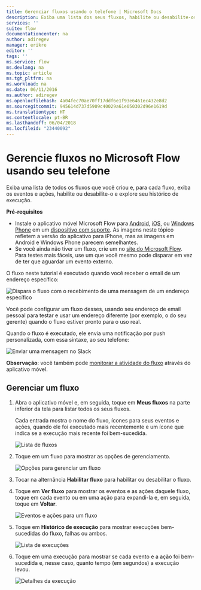 ```yaml
---
title: Gerenciar fluxos usando o telefone | Microsoft Docs
description: Exiba uma lista dos seus fluxos, habilite ou desabilite-os e exiba evento(s), ação(ões) e histórico de execução de cada fluxo
services: ''
suite: flow
documentationcenter: na
author: adiregev
manager: erikre
editor: ''
tags: ''
ms.service: flow
ms.devlang: na
ms.topic: article
ms.tgt_pltfrm: na
ms.workload: na
ms.date: 06/11/2016
ms.author: adiregev
ms.openlocfilehash: 4a04fec70ae70ff17ddf6e1f93e6461ec432e8d2
ms.sourcegitcommit: 945614d737d5909c40029a61e050302d96e1619d
ms.translationtype: HT
ms.contentlocale: pt-BR
ms.lasthandoff: 06/04/2018
ms.locfileid: "23440092"
---
```

# <a name="manage-flows-in-microsoft-flow-from-your-phone"></a>Gerencie fluxos no Microsoft Flow usando seu telefone
Exiba uma lista de todos os fluxos que você criou e, para cada fluxo, exiba os eventos e ações, habilite ou desabilite-o e explore seu histórico de execução.

**Pré-requisitos**

* Instale o aplicativo móvel Microsoft Flow para [Android](https://aka.ms/flowmobiledocsandroid), [iOS](https://aka.ms/flowmobiledocsios), ou [Windows Phone](https://aka.ms/flowmobilewindows) em um [dispositivo com suporte](getting-started.md#use-the-mobile-app). As imagens neste tópico refletem a versão do aplicativo para iPhone, mas as imagens em Android e Windows Phone parecem semelhantes.
* Se você ainda não tiver um fluxo, crie um no [site do Microsoft Flow](https://flow.microsoft.com/). Para testes mais fáceis, use um que você mesmo pode disparar em vez de ter que aguardar um evento externo.

O fluxo neste tutorial é executado quando você receber o email de um endereço específico:

![Dispara o fluxo com o recebimento de uma mensagem de um endereço específico](./media/mobile-manage-flows/create-trigger.png)

Você pode configurar um fluxo desses, usando seu endereço de email pessoal para testar e usar um endereço diferente (por exemplo, o do seu gerente) quando o fluxo estiver pronto para o uso real.

Quando o fluxo é executado, ele envia uma notificação por push personalizada, com essa sintaxe, ao seu telefone:

![Enviar uma mensagem no Slack](./media/mobile-manage-flows/create-event.png)

**Observação**: você também pode [monitorar a atividade do fluxo](mobile-monitor-activity.md) através do aplicativo móvel.

## <a name="manage-a-flow"></a>Gerenciar um fluxo
1. Abra o aplicativo móvel e, em seguida, toque em **Meus fluxos** na parte inferior da tela para listar todos os seus fluxos.
   
    Cada entrada mostra o nome do fluxo, ícones para seus eventos e ações, quando ele foi executado mais recentemente e um ícone que indica se a execução mais recente foi bem-sucedida.
   
    ![Lista de fluxos](./media/mobile-manage-flows/flow-list.png)
2. Toque em um fluxo para mostrar as opções de gerenciamento.
   
    ![Opções para gerenciar um fluxo](./media/mobile-manage-flows/flow-details.png)
3. Tocar na alternância **Habilitar fluxo** para habilitar ou desabilitar o fluxo.
4. Toque em **Ver fluxo** para mostrar os eventos e as ações daquele fluxo, toque em cada evento ou em uma ação para expandi-la e, em seguida, toque em **Voltar**.
   
    ![Eventos e ações para um fluxo](./media/mobile-manage-flows/flow-event-action.png)
5. Toque em **Histórico de execução** para mostrar execuções bem-sucedidas do fluxo, falhas ou ambos.
   
    ![Lista de execuções](./media/mobile-manage-flows/history-mixed.png)
6. Toque em uma execução para mostrar se cada evento e a ação foi bem-sucedida e, nesse caso, quanto tempo (em segundos) a execução levou.
   
    ![Detalhes da execução](./media/mobile-manage-flows/flow-run.png)

